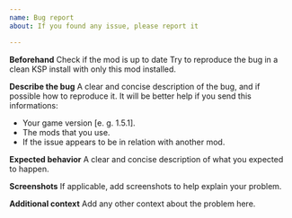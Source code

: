 ```yaml
---
name: Bug report
about: If you found any issue, please report it

---
```


**Beforehand**
Check if the mod is up to date
Try to reproduce the bug in a clean KSP install with only this mod installed.

**Describe the bug**
A clear and concise description of the bug, and if possible how to reproduce it.
It will be better help if you send this informations:
- Your game version [e. g. 1.5.1].
- The mods that you use.
- If the issue appears to be in relation with another mod.

**Expected behavior**
A clear and concise description of what you expected to happen.

**Screenshots**
If applicable, add screenshots to help explain your problem.

**Additional context**
Add any other context about the problem here.
